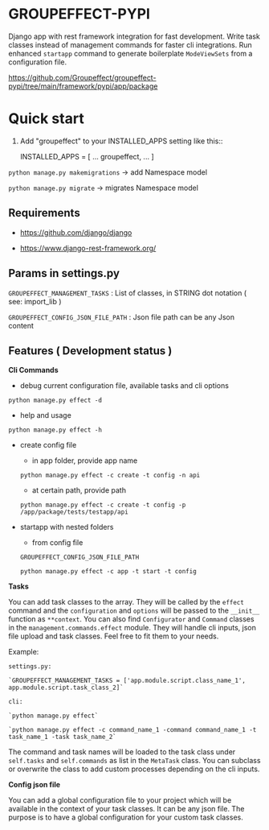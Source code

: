 # GROUPEFFECT-PYPI

Django app with rest framework integration for fast development.
Write task classes instead of management commands for faster cli integrations.
Run enhanced `startapp` command to generate boilerplate `ModeViewSets` from a configuration file.

https://github.com/Groupeffect/groupeffect-pypi/tree/main/framework/pypi/app/package


# Quick start

1. Add "groupeffect" to your INSTALLED_APPS setting like this::

    INSTALLED_APPS = [ 
        ... 
        groupeffect,
        ...
    ]

`python manage.py makemigrations` -> add Namespace model 

`python manage.py migrate` -> migrates Namespace model 


## Requirements

- https://github.com/django/django

- https://www.django-rest-framework.org/

## Params in settings.py

`GROUPEFFECT_MANAGEMENT_TASKS` : List of classes, in STRING dot notation ( see: import_lib ) 

`GROUPEFFECT_CONFIG_JSON_FILE_PATH` : Json file path can be any Json content 

## Features ( Development status )

**Cli Commands**

- debug current configuration file, available tasks and cli options 

`python manage.py effect -d`

- help and usage

`python manage.py effect -h`

- create config file
    
    - in app folder, provide app name  
    
    `python manage.py effect -c create -t config -n api`
    
    - at certain path, provide path
    
    `python manage.py effect -c create -t config -p /app/package/tests/testapp/api`

- startapp with nested folders

    - from config file

    `GROUPEFFECT_CONFIG_JSON_FILE_PATH`

    `python manage.py effect -c app -t start -t config`


**Tasks** 

You can add task classes to the array. They will be called by the `effect` command and the `configuration` and `options` will be passed to the `__init__` function as `**context`. You can also find `Configurator` and `Command` classes in the `management.commands.effect` module. They will handle cli inputs, json file upload and task classes. Feel free to fit them to your needs.

Example: 

    settings.py:

    `GROUPEFFECT_MANAGEMENT_TASKS = ['app.module.script.class_name_1', app.module.script.task_class_2]`

    cli:

    `python manage.py effect`

    `python manage.py effect -c command_name_1 -command command_name_1 -t task_name_1 -task task_name_2`

The command and task names will be loaded to the task class under `self.tasks` and `self.commands` as list in the `MetaTask` class. You can subclass or overwrite the class to add custom processes depending on the cli inputs.

**Config json file**

You can add a global configuration file to your project which will be available in the
context of your task classes. It can be any json file. The purpose is to have a global
configuration for your custom task classes.

